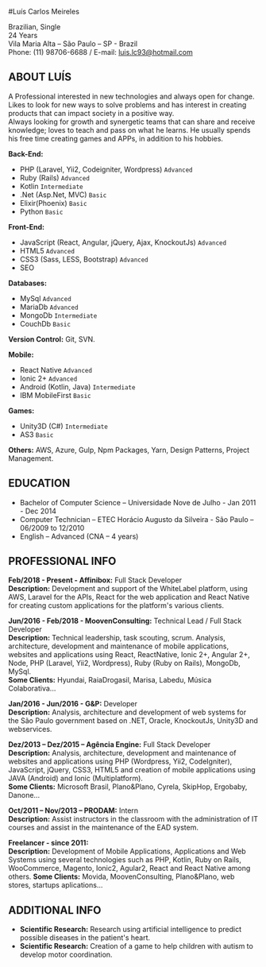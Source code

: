 #Luís Carlos Meireles

Brazilian, Single <br/>
24 Years<br/>
Vila Maria Alta – São Paulo – SP - Brazil<br/>
Phone: (11) 98706-6688 / E-mail: luis.lc93@hotmail.com<br/>

## ABOUT LUÍS

A Professional interested in new technologies and always open for change. Likes to look for new ways to solve problems and has interest in creating products that can impact society in a positive way.<br/>
Always looking for growth and synergetic teams that can share and receive knowledge; loves to teach and pass on what he learns.
He usually spends his free time creating games and APPs, in addition to his hobbies.

**Back-End:** 
 - PHP (Laravel, Yii2, Codeigniter, Wordpress) ```Advanced```
 - Ruby (Rails) ```Advanced```
 - Kotlin ```Intermediate```
 - .Net (Asp.Net, MVC) ```Basic```
 - Elixir(Phoenix) ```Basic```
 - Python ```Basic```

**Front-End:** 
 - JavaScript (React, Angular, jQuery, Ajax, KnockoutJs) ```Advanced```
 - HTML5 ```Advanced```
 - CSS3 (Sass, LESS, Bootstrap) ```Advanced```
 - SEO

**Databases:** 
 - MySql ```Advanced```
 - MariaDb ```Advanced```
 - MongoDb ```Intermediate```
 - CouchDb ```Basic```

**Version Control:** Git, SVN.

**Mobile:** 
 - React Native ```Advanced```
 - Ionic 2+ ```Advanced```
 - Android (Kotlin, Java) ```Intermediate```
 - IBM MobileFirst ```Basic```

**Games:** 
 - Unity3D (C#) ```Intermediate```
 - AS3 ```Basic```

**Others:** AWS, Azure, Gulp, Npm Packages, Yarn, Design Patterns, Project Management.

## EDUCATION

 - Bachelor of Computer Science – Universidade Nove de Julho - Jan 2011 - Dec 2014
 - Computer Technician – ETEC Horácio Augusto da Silveira - São Paulo – 06/2009 to 12/2010 
 - English – Advanced (CNA – 4 years)  

## PROFESSIONAL INFO

 **Feb/2018 - Present - Affinibox:** Full Stack Developer</br>
 **Description:** Development and support of the WhiteLabel platform, using AWS, Laravel for the APIs, React for the web application and React Native for creating custom applications for the platform's various clients.</br>

 **Jun/2016 - Feb/2018 - MoovenConsulting:** Technical Lead / Full Stack Developer</br>
 **Description:** Technical leadership, task scouting, scrum.
Analysis, architecture, development and maintenance of mobile applications, websites and applications using React, ReactNative, Ionic 2+, Angular 2+, Node, PHP (Laravel, Yii2, Wordpress), Ruby (Ruby on Rails), MongoDb, MySql.</br>
 **Some Clients:** Hyundai, RaiaDrogasil, Marisa, Labedu, Música Colaborativa...

 **Jan/2016 - Jun/2016 - G&P:** Developer</br>
 **Description:** Analysis, architecture and development of web systems for the São Paulo government based on .NET, Oracle, KnockoutJs, Unity3D and webservices.

 **Dez/2013 – Dez/2015 – Agência Engine:** Full Stack Developer</br>
 **Description:** Analysis, architecture, development and maintenance of websites and applications using PHP (Wordpress, Yii2, CodeIgniter), JavaScript, jQuery, CSS3, HTML5 and creation of mobile applications using JAVA (Android) and Ionic (Multiplatform).</br>
 **Some Clients:** Microsoft Brasil, Plano&Plano, Cyrela, SkipHop, Ergobaby, Danone...
  
 **Oct/2011 – Nov/2013 – PRODAM:** Intern</br>
 **Description:** Assist instructors in the classroom with the administration of IT courses and assist in the maintenance of the EAD system.

 **Freelancer - since 2011:**</br>
 **Description:** Development of Mobile Applications, Applications and Web Systems using several technologies such as PHP, Kotlin, Ruby on Rails, WooCommerce, Magento, Ionic2, Agular2, React and React Native among others.
 **Some Clients:** Movida, MoovenConsulting, Plano&Plano, web stores, startups aplications...

## ADDITIONAL INFO

 - **Scientific Research:** Research using artificial intelligence to predict possible diseases in the patient's heart.
 - **Scientific Research:** Creation of a game to help children with autism to develop motor coordination.

